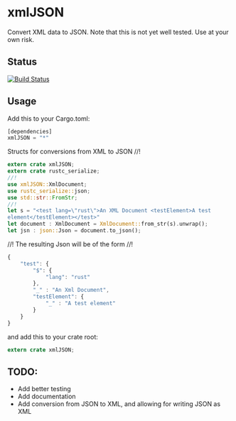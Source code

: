 # xmlJSON
Convert XML data to JSON. Note that this is not yet well tested. Use at your own risk.

## Status
[![Build Status](https://travis-ci.org/sacooper/xmlJSON-rs.svg?branch=master)](https://travis-ci.org/sacooper/xmlJSON-rs.svg)

## Usage
Add this to your Cargo.toml:
```rust
[dependencies]
xmlJSON = "*"
```

Structs for conversions from XML to JSON
//!
```rust
extern crate xmlJSON;
extern crate rustc_serialize;
//!
use xmlJSON::XmlDocument;
use rustc_serialize::json;
use std::str::FromStr;
//!
let s = "<test lang=\"rust\">An XML Document <testElement>A test
element</testElement></test>"
let document : XmlDocument = XmlDocument::from_str(s).unwrap();
let jsn : json::Json = document.to_json(); 
```
//!
The resulting Json will be of the form
//!
```javascript
{
    "test": {
        "$": {
            "lang": "rust"
        },
        "_" : "An Xml Document",
        "testElement": {
            "_" : "A test element" 
        }
    }
}
```

and add this to your crate root:
```rust
extern crate xmlJSON;
```

## TODO:
- Add better testing
- Add documentation
- Add conversion from JSON to XML, and allowing for writing JSON as XML
